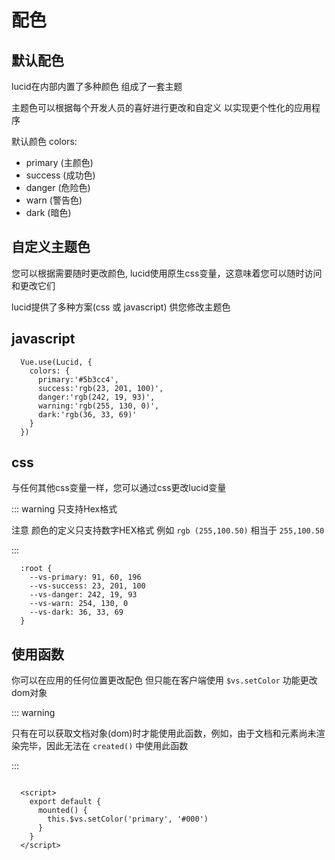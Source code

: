 # 配色

<card>

  ## 默认配色

  lucid在内部内置了多种颜色 组成了一套主题

  主题色可以根据每个开发人员的喜好进行更改和自定义 以实现更个性化的应用程序

  默认颜色 colors:

  - primary (主颜色)
  - success (成功色)
  - danger (危险色)
  - warn (警告色)
  - dark (暗色)

  <colors-default />

</card>

<card>

  ## 自定义主题色

  您可以根据需要随时更改颜色, lucid使用原生css变量，这意味着您可以随时访问和更改它们

  lucid提供了多种方案(css 或 javascript) 供您修改主题色

</card>

<card>

  ## javascript

  ```js:no-line-numbers
    Vue.use(Lucid, {
      colors: {
        primary:'#5b3cc4',
        success:'rgb(23, 201, 100)',
        danger:'rgb(242, 19, 93)',
        warning:'rgb(255, 130, 0)',
        dark:'rgb(36, 33, 69)'
      }
    })
  ```

</card>

<card>

  ## css

  与任何其他css变量一样，您可以通过css更改lucid变量

  ::: warning 只支持Hex格式

  注意 颜色的定义只支持数字HEX格式 例如 `rgb (255,100.50)` 相当于 `255,100.50`

  :::

  ```css:no-line-numbers
    :root {
      --vs-primary: 91, 60, 196
      --vs-success: 23, 201, 100
      --vs-danger: 242, 19, 93
      --vs-warn: 254, 130, 0
      --vs-dark: 36, 33, 69
    }
  ```

</card>

<card>

  ## 使用函数

  你可以在应用的任何位置更改配色 但只能在客户端使用 `$vs.setColor` 功能更改 dom对象

  ::: warning

  只有在可以获取文档对象(dom)时才能使用此函数，例如，由于文档和元素尚未渲染完毕，因此无法在 `created()` 中使用此函数

  :::

  ```html:no-line-numbers

    <script>
      export default {
        mounted() {
          this.$vs.setColor('primary', '#000')
        }
      }
    </script>

  ```

</card>

